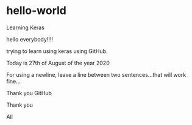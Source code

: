 # hello-world
Learning Keras


hello everybody!!!!

trying to learn using keras using GitHub. 

Today is 27th of August of the year 2020

For using a newline, leave a line between two sentences...that will work fine...

Thank you 
GitHub

Thank you

All
